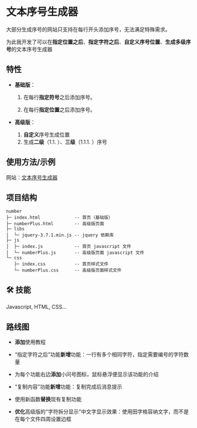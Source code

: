 # 文本序号生成器

大部分生成序号的网站只支持在每行开头添加序号，无法满足特殊需求。

为此我开发了可以在**指定位置之后**、**指定字符之后**、**自定义序号位置**、**生成多级序号**的文本序号生成器



  
## 特性
* **基础版**：

  1. 在每行**指定符号**之后添加序号。

  2. 在每行**指定位置**之后添加序号。

* **高级版**：

  1. **自定义**序号生成位置
  2. 生成**二级**（1.1. ）、**三级**（1.1.1. ）序号 
## 使用方法/示例

网站：[文本序号生成器](https://wang404.filegear-sg.me/)


## 项目结构
```
number
├─ index.html             -- 首页（基础版）
├─ numberPlus.html        -- 高级版页面
├─ libs
│  └─ jquery-3.7.1.min.js -- jquery 依赖库
├─ js
│  ├─ index.js            -- 首页 javascript 文件
│  └─ numberPlus.js       -- 高级版页面 javascript 文件
└─ css
   ├─ index.css           -- 首页样式文件
   └─ numberPlus.css      -- 高级版页面样式文件
```

## 🛠 技能
Javascript, HTML, CSS...


## 路线图

- **添加**使用教程

- “指定字符之后”功能**新增**功能：一行有多个相同字符，指定需要编号的字符数量
- 为每个功能右边**添加**小问号图标，鼠标悬浮便显示该功能的介绍
- “复制内容”功能**新增**功能：复制完成后消息提示
- 使用新函数**替换**现有复制功能
- **优化**高级版的“字符拆分显示”中文字显示效果：使用田字格容纳文字，而不是在每个文件四周设置边框